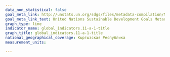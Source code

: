```yaml
---
data_non_statistical: false
goal_meta_link: http://unstats.un.org/sdgs/files/metadata-compilation/Metadata-Goal-11.pdf
goal_meta_link_text: United Nations Sustainable Development Goals Metadata (pdf 2066kB)
graph_type: line
indicator_name: global_indicators.11-a-1-title
graph_title: global_indicators.11-a-1-title
national_geographical_coverage: Кыргызская Республика
measurement_units: 

---
```

